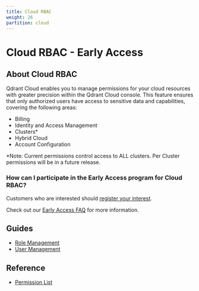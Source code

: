 ```yaml
---
title: Cloud RBAC
weight: 26
partition: cloud
---
```


# Cloud RBAC - Early Access

## About Cloud RBAC

Qdrant Cloud enables you to manage permissions for your cloud resources with greater precision within the Qdrant Cloud console. This feature ensures that only authorized users have access to sensitive data and capabilities, covering the following areas:

- Billing
- Identity and Access Management
- Clusters*
- Hybrid Cloud
- Account Configuration

*Note: Current permissions control access to ALL clusters. Per Cluster permissions will be in a future release.

### How can I participate in the Early Access program for Cloud RBAC?

Customers who are interested should [register your interest](https://share-eu1.hsforms.com/1H5vI2Xx6TbCjwfyARUwQaA2b46ng).

Check out our [Early Access FAQ](/documentation/cloud-rbac/early-access-faq/) for more information.

## Guides

- [Role Management](/documentation/cloud-rbac/role-management/)
- [User Management](/documentation/cloud-rbac/user-management/)

## Reference

- [Permission List](/documentation/cloud-rbac/permission-reference/)
